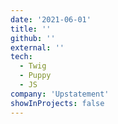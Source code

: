 ```yaml
---
date: '2021-06-01'
title: ''
github: ''
external: ''
tech:
  - Twig
  - Puppy
  - JS
company: 'Upstatement'
showInProjects: false
---
```

